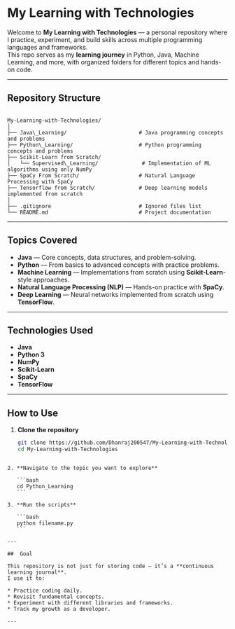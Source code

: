 
#  My Learning with Technologies

Welcome to **My Learning with Technologies** — a personal repository where I practice, experiment, and build skills across multiple programming languages and frameworks.  
This repo serves as my **learning journey** in Python, Java, Machine Learning, and more, with organized folders for different topics and hands-on code.

---

##  Repository Structure

```

My-Learning-with-Technologies/
│
├── Java\_Learning/                       # Java programming concepts and problems
├── Python\_Learning/                     # Python programming concepts and problems
├── Scikit-Learn from Scratch/
│   └── Supervised\_Learning/              # Implementation of ML algorithms using only NumPy
├── SpaCy From Scratch/                   # Natural Language Processing with SpaCy
├── Tensorflow from Scratch/              # Deep learning models implemented from scratch
│
├── .gitignore                            # Ignored files list
└── README.md                             # Project documentation

````

---

##  Topics Covered

- **Java** — Core concepts, data structures, and problem-solving.
- **Python** — From basics to advanced concepts with practice problems.
- **Machine Learning** — Implementations from scratch using **Scikit-Learn**-style approaches.
- **Natural Language Processing (NLP)** — Hands-on practice with **SpaCy**.
- **Deep Learning** — Neural networks implemented from scratch using **TensorFlow**.

---

##  Technologies Used

- **Java**
- **Python 3**
- **NumPy**
- **Scikit-Learn**
- **SpaCy**
- **TensorFlow**

---

##  How to Use

1. **Clone the repository**
   ```bash
   git clone https://github.com/Dhanraj200547/My-Learning-with-Technologies.git
   cd My-Learning-with-Technologies
````

2. **Navigate to the topic you want to explore**

   ```bash
   cd Python_Learning
   ```

3. **Run the scripts**

   ```bash
   python filename.py
   ```

---

##  Goal

This repository is not just for storing code — it’s a **continuous learning journal**.
I use it to:

* Practice coding daily.
* Revisit fundamental concepts.
* Experiment with different libraries and frameworks.
* Track my growth as a developer.

---
